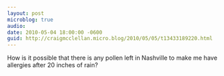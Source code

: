 ```yaml
---
layout: post
microblog: true
audio: 
date: 2010-05-04 18:00:00 -0600
guid: http://craigmcclellan.micro.blog/2010/05/05/t13433189220.html
---
```

How is it possible that there is any pollen left in Nashville to make me have allergies after 20 inches of rain?
